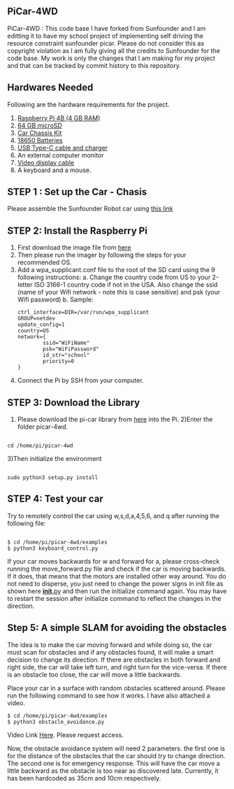 ## PiCar-4WD 
PiCar-4WD : This code base I have forked from Sunfounder and I am editting it to have my school project of implementing self driving the resource constraint sunfounder picar. Please do not consider this as copyright violation as I am fully giving all the credits to Sunfounder for the code base. My work is only the changes that I am making for my project and that can be tracked by commit history to this repository.

## Hardwares Needed
Following are the hardware requirements for the project.
1) [Raspberry Pi 4B (4 GB RAM)](https://www.amazon.com/Raspberry-Model-2019-Quad-Bluetooth/dp/B07TC2BK1X/)
2) [64 GB microSD](https://www.amazon.com/Samsung-MicroSD-Adapter-MB-ME64GA-AM/dp/B06XX29S9Q/)
3) [Car Chassis Kit](https://www.amazon.com/dp/B087QKRX5J/)
4) [18650 Batteries](https://www.amazon.com/gp/product/B0BCW9Q5QQ/ref=ox_sc_act_title_2?smid=A1OSTWROXS834E&psc=1)
5) [USB Type-C cable and charger](https://www.amazon.com/Raspberry-Model-Official-SC0218-Accessory/dp/B07Z8P61DQ/?pldnSite=1)
6) An external computer monitor
7) [Video display cable](https://www.amazon.com/CanaKit-Raspberry-Micro-HDMI-Cable/dp/B07TTKD38N)
8) A keyboard and a mouse.

## STEP 1 : Set up the Car - Chasis
Please assemble the Sunfounder Robot car using [this link](https://drive.google.com/file/d/1EPBqR5zZ24e2lzKgk8_uIlzh_wIRuezV/view)

## STEP 2: Install the Raspberry Pi
1) First download the image file from [here](https://www.raspberrypi.com/software/)
2) Then please run the imager by following the steps for your recommended OS.
3) Add a wpa_supplicant.conf file to the root of the SD card using the 9
following instructions:
  a. Change the country code from US to your 2-letter ISO 3166-1 country code if not in the USA. Also change the ssid (name of your Wifi network - note this is case sensitive) and psk (your Wifi password)
  b. Sample: 
    ```
    ctrl_interface=DIR=/var/run/wpa_supplicant
    GROUP=netdev
    update_config=1
    country=US
    network={
            ssid="WiFiName"
            psk="WiFiPassword"
            id_str="school"
            priority=0
    }

    ```
 4) Connect the Pi by SSH from your computer.
    
 ## STEP 3: Download the Library
 1) Please download the pi-car library from [here](https://github.com/sunfounder/picar-4wd) into the Pi.
 2)Enter the folder picar-4wd.
 
 ``` 
 
 cd /home/pi/picar-4wd
 
 ```
 3)Then initialize the environment
 ``` 
 
 sudo python3 setup.py install
 
 ```
 
 ## STEP 4: Test your car
 Try to remotely control the car using w,s,d,a,4,5,6, and q after running the following file:

   ```
   
   $ cd /home/pi/picar-4wd/examples 
   $ python3 keyboard_control.py
   
   ```
 
 If your car moves backwards for w and forward for a, please cross-check running the move_forward.py file and check if the car is moving backwards. If it does, that means that the motors are installed other way around. You do not need to disperse, you just need to change the power signs in init file as shown here [__init__.py](https://github.com/manosijfiu/self-driving-pi/blob/master/picar_4wd/__init__.py) and then run the initialize command again. You may have to restart the session after initialize command to reflect the changes in the direction.
 
 ## Step 5: A simple SLAM for avoiding the obstacles
 
 The idea is to make the car moving forward and while doing so, the car must scan for obstacles and if any obstacles found, it will make a smart decision to change its direction. If there are obstacles in both forward and right side, the car will take left turn, and right turn for the vice-versa. If there is an obstacle too close, the car will move a little backwards.
 
 Place your car in a surface with random obstacles scattered around. Please run the following command to see how it works. I have also attached a video.
 
 ```
 $ cd /home/pi/picar-4wd/examples
 $ python3 obstacle_avoidance.py
 ```
 
Video Link [Here](https://fiudit-my.sharepoint.com/personal/mroyc001_fiu_edu/_layouts/15/onedrive.aspx?login_hint=mroyc001%40fiu%2Eedu&id=%2Fpersonal%2Fmroyc001%5Ffiu%5Fedu%2FDocuments%2FMobile%2DComputing%2FLab%20Docs%2FReports%2Fobstacle%20avoidance%20%28Rubric%203%2D4%29%20part%204%20redone%2Emp4&parent=%2Fpersonal%2Fmroyc001%5Ffiu%5Fedu%2FDocuments%2FMobile%2DComputing%2FLab%20Docs%2FReports). Please request access.
 
Now, the obstacle avoidance system will need 2 parameters. the first one is for the distance of the obstacles that the car should try to change direction. The second one is for emergency response. This will have the car move a little backward as the obstacle is too near as discovered late. Currently, it has been hardcoded as 35cm and 10cm respectively.
 
 
 
 
 







